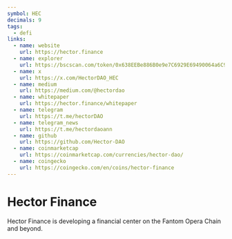 ```yaml
---
symbol: HEC
decimals: 9
tags:
  - defi
links:
  - name: website
    url: https://hector.finance
  - name: explorer
    url: https://bscscan.com/token/0x638EEBe886B0e9e7C6929E69490064a6C94d204d
  - name: x
    url: https://x.com/HectorDAO_HEC
  - name: medium
    url: https://medium.com/@hectordao
  - name: whitepaper
    url: https://hector.finance/whitepaper
  - name: telegram
    url: https://t.me/hectorDAO
  - name: telegram_news
    url: https://t.me/hectordaoann
  - name: github
    url: https://github.com/Hector-DAO
  - name: coinmarketcap
    url: https://coinmarketcap.com/currencies/hector-dao/
  - name: coingecko
    url: https://coingecko.com/en/coins/hector-finance
---
```


# Hector Finance

Hector Finance is developing a financial center on the Fantom Opera Chain and beyond.
